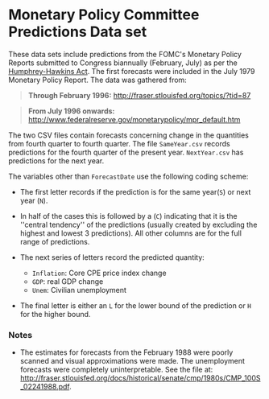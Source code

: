 # Monetary Policy Committee Predictions Data set

These data sets include predictions from the FOMC's Monetary Policy Reports submitted to Congress biannually (February, July) as per the [Humphrey-Hawkins Act](http://en.wikipedia.org/wiki/Humphrey%E2%80%93Hawkins_Full_Employment_Act). The first forecasts were included in the July 1979 Monetary Policy Report. The data was gathered from:

> **Through February 1996:** <http://fraser.stlouisfed.org/topics/?tid=87>

> **From July 1996 onwards:** <http://www.federalreserve.gov/monetarypolicy/mpr_default.htm>

The two CSV files contain forecasts concerning change in the quantities from fourth quarter to fourth quarter. The file `SameYear.csv` records predictions for the fourth quarter of the present year. `NextYear.csv` has predictions for the next year.

The variables other than `ForecastDate` use the following coding scheme:

- The first letter records if the prediction is for the same year(`S`) or next year (`N`). 

- In half of the cases this is followed by a (`C`) indicating that it is the ''central tendency'' of the predictions (usually created by excluding the highest and lowest 3 predictions). All other columns are for the full range of predictions.

- The next series of letters record the predicted quantity:

	- `Inflation`: Core CPE price index change
	- `GDP`: real GDP change
	- `Unem`: Civilian unemployment
	
- The final letter is either an `L` for the lower bound of the prediction or `H` for the higher bound.


### Notes

- The estimates for forecasts from the February 1988 were poorly scanned and visual approximations were made. The unemployment forecasts were completely uninterpretable. See the file at: <http://fraser.stlouisfed.org/docs/historical/senate/cmp/1980s/CMP_100S_02241988.pdf>.

